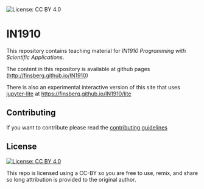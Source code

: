 ![License: CC BY 4.0](https://img.shields.io/badge/License-CC%20BY%204.0-lightgrey.svg)

# IN1910
This repository contains teaching material for *IN1910 Programming with Scientific Applications*.

The content in this repository is available at github pages (<http://finsberg.github.io/IN1910>)

There is also an experimental interactive version of this site that uses [jupyter-lite](https://jupyterlite.readthedocs.io/en/latest/) at <https://finsberg.github.io/IN1910/lite>


## Contributing
If you want to contribute please read the [contributing guidelines](CONTRIBUTING.md)

## License

[![License: CC BY 4.0](https://licensebuttons.net/l/by/4.0/80x15.png)](https://creativecommons.org/licenses/by/4.0/)


This repo is licensed using a CC-BY so you are free to use, remix, and share so long attribution is provided to the original author.
